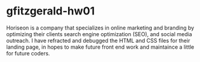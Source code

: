 # gfitzgerald-hw01
Horiseon is a company that specializes in online marketing and branding by optimizing their clients search engine optimization (SEO), and social media outreach. I have refracted and debugged the HTML and CSS files for their landing page, in hopes to make future front end work and maintaince a little for future coders.
